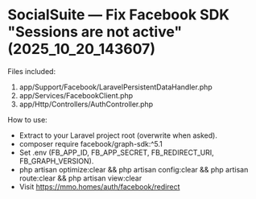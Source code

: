 # SocialSuite — Fix Facebook SDK "Sessions are not active" (2025_10_20_143607)

Files included:
1) app/Support/Facebook/LaravelPersistentDataHandler.php
2) app/Services/FacebookClient.php
3) app/Http/Controllers/AuthController.php

How to use:
- Extract to your Laravel project root (overwrite when asked).
- composer require facebook/graph-sdk:^5.1
- Set .env (FB_APP_ID, FB_APP_SECRET, FB_REDIRECT_URI, FB_GRAPH_VERSION).
- php artisan optimize:clear && php artisan config:clear && php artisan route:clear && php artisan view:clear
- Visit https://mmo.homes/auth/facebook/redirect
